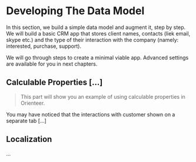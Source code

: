 # Developing The Data Model

In this section, we build a simple data model and augment it, step by step.
We will build a basic CRM app that stores client names, contacts (liek email, skype etc.) and the type of their interaction with the company (namely: interested, purchase, support). 

We will go through steps to create a minimal viable app. Advanced settings are available for you in next chapters.


## Calculable Properties [...]
> This part will show you an example of using calculable properties in Orienteer.

You may have noticed that the interactions with customer shown on a separate tab 
[...]

## Localization

...